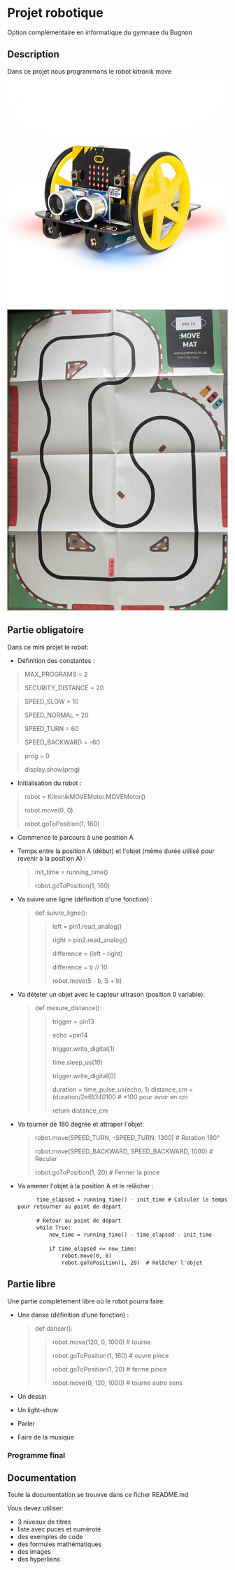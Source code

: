 # Projet robotique

Option complémentaire en informatique du gymnase du Bugnon

## Description

Dans ce projet nous programmons le robot kitronik move

![Kitronikmove](images/robot.jpg)

![Kitronikmove](images/plan.jpg)

## Partie obligatoire
Dans ce mini projet le robot:

- Définition des constantes :
>MAX_PROGRAMS = 2
>
>SECURITY_DISTANCE = 20
>

>SPEED_SLOW = 10
>
>SPEED_NORMAL = 20
>
>SPEED_TURN = 60
>
>SPEED_BACKWARD = -60
>

>prog = 0
>
>display.show(prog)
>

- Initialisation du robot :
>robot = KitronikMOVEMotor.MOVEMotor()
>
>robot.move(0, 0)
>
>robot.goToPosition(1, 160)
>

- Commence le parcours à une position A
- Temps entre la position A (début) et l'objet (même durée utilisé pour revenir à la position A) :
    >init_time = running_time()
    >
    >robot.goToPosition(1, 160)
    >
  
- Va suivre une ligne (définition d'une fonction) :
  >def suivre_ligne():
  >
    >>left = pin1.read_analog()
  >  >
    >>right = pin2.read_analog()
  >  >
    >>difference = (left - right)
  >  >
    >>difference = b // 10
  >  >
    >>robot.move(5 - b, 5 + b)
  >  >
  
- Va déteter un objet avec le capteur ultrason (position 0 variable):
  >def mesure_distance():
  >
    >>trigger = pin13
  >  >
    >>echo =pin14
  >  >
    >>trigger.write_digital(1)
  >  >
    >>time.sleep_us(10)
  >  >
    >>trigger.write_digital(0)
  >  >
    >>duration = time_pulse_us(echo, 1)
    >>distance_cm = (duration/2e6)*340*100 # *100 pour avoir en cm
  >  >
    >>return distance_cm
  >  >
  
- Va tourner de 180 degrée et attraper l'objet:
  >robot.move(SPEED_TURN, -SPEED_TURN, 1300)  # Rotation 180°
  >
  >robot.move(SPEED_BACKWARD, SPEED_BACKWARD, 1000)  # Reculer
  >
  >robot.goToPosition(1, 20)  # Fermer la pince
  >
  
- Va amener l'objet à la position A et le relâcher :
            
            time_elapsed = running_time() - init_time # Calculer le temps pour retourner au point de départ

            # Retour au point de départ
            while True:
                new_time = running_time() - time_elapsed - init_time

                if time_elapsed <= new_time:
                    robot.move(0, 0)
                    robot.goToPosition(1, 20)  # Relâcher l'objet

## Partie libre

Une partie complétement libre où le robot pourra faire:

- Une danse (définition d'une fonction) :
  >def danser():
  >
    >>robot.move(120, 0, 1000) # tourne
  >  >
    >>robot.goToPosition(1, 160) # ouvre pince
  >  >
    >>robot.goToPosition(1, 20) # ferme pince
  >  >
    >>robot.move(0, 120, 1000) # tourne autre sens
  >  >
  
- Un dessin
- Un light-show
- Parler
- Faire de la musique

### Programme final
    
## Documentation

Toute la documentation se trouvve dans ce ficher README.md

Vous devez utiliser:

- 3 niveaux de titres
- liste avec puces et numéroté
- des exemples de code
- des formules mathématiques
- des images
- des hyperliens
